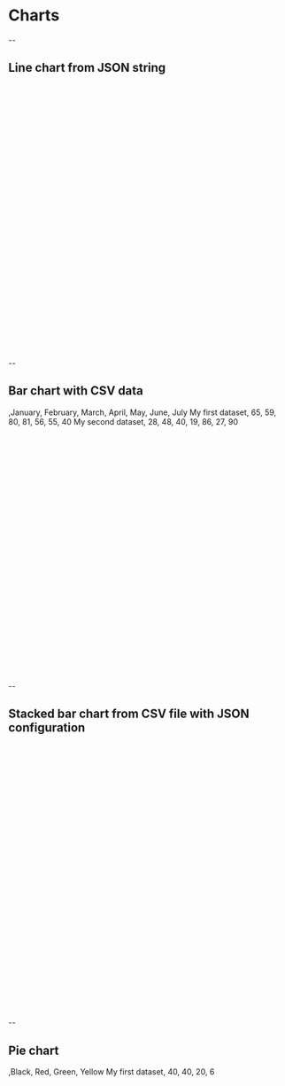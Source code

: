# Charts

--

## Line chart from JSON string

<div style="height:480px">
<canvas data-chart="line" >
<!--
{
 "data": {
  "labels": ["January"," February"," March"," April"," May"," June"," July"],
  "datasets":[
   {
    "data":[65,59,80,81,56,55,40],
    "label":"My first dataset","backgroundColor":"rgba(20,220,220,.8)",
    "borderColor": "rgba(20,220,220,.8)"
   },
   {
    "data":[28,48,40,19,86,27,90],
    "label":"My second dataset","backgroundColor":"rgba(220,120,120,.8)",
    "borderColor": "rgba(220,120,120,.8)"
   }
  ]
 }
}
-->
</canvas>
</div>

--

## Bar chart with CSV data

<div style="height:480px">
<canvas data-chart="bar" >
,January, February, March, April, May, June, July
My first dataset, 65, 59, 80, 81, 56, 55, 40
My second dataset, 28, 48, 40, 19, 86, 27, 90
</canvas>
</div>

--

## Stacked bar chart from CSV file with JSON configuration

<div style="height:480px">
<canvas data-chart="bar" data-chart-src="data/chart-data.csv">
<!-- 
{
"data" : {
"datasets" : [{ "backgroundColor": "#0f0" }, { "backgroundColor": "#0ff" } ]
},
"options": { "scales": { "x": { "stacked": true }, "y": { "stacked": true } } }
}
-->
</canvas>
</div>

--

## Pie chart

<div style="height:480px">
<canvas data-chart="pie">
,Black, Red, Green, Yellow
My first dataset, 40, 40, 20, 6
</canvas>
</div> 
